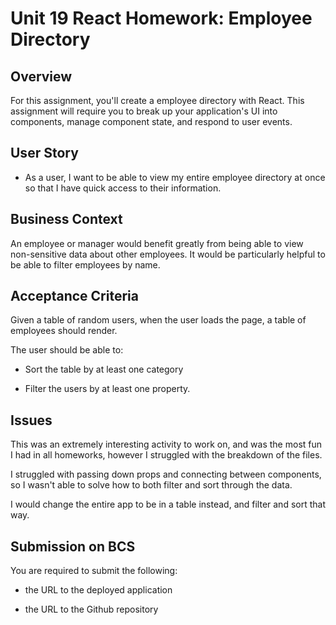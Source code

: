 # Unit 19 React Homework: Employee Directory

## Overview



For this assignment, you'll create a employee directory with React. This assignment will require you to break up your application's UI into components, manage component state, and respond to user events.

## User Story

* As a user, I want to be able to view my entire employee directory at once so that I have quick access to their information.

## Business Context

An employee or manager would benefit greatly from being able to view non-sensitive data about other employees. It would be particularly helpful to be able to filter employees by name.

## Acceptance Criteria

Given a table of random users, when the user loads the page, a table of employees should render. 

The user should be able to:

  * Sort the table by at least one category

  * Filter the users by at least one property.

## Issues
This was an extremely interesting activity to work on, and was the most fun I had in all homeworks, however I struggled with the breakdown of the files.

I struggled with passing down props and connecting between components, so I wasn't able to solve how to both filter and sort through the data.

I would change the entire app to be in a table instead, and filter and sort that way.

## Submission on BCS

You are required to submit the following:

* the URL to the deployed application

* the URL to the Github repository

